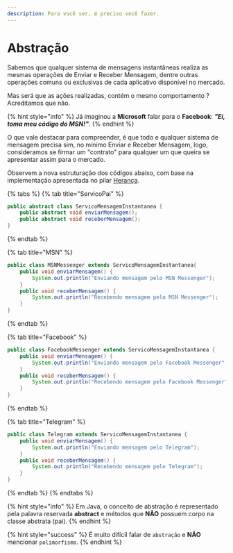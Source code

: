 ```yaml
---
description: Para você ser, é preciso você fazer.
---
```


# Abstração

Sabemos que qualquer sistema de mensagens instantâneas realiza as mesmas operações de Enviar e Receber Mensagem, dentre outras operações comuns ou exclusivas de cada aplicativo disponível no mercado.

Mas será que as ações realizadas, contém o mesmo comportamento ? Acreditamos que não.

{% hint style="info" %}
Já imaginou a **Microsoft** falar para o **Facebook**: _**"Ei, toma meu código do MSN!"**_.
{% endhint %}

O que vale destacar para compreender, é que todo e qualquer sistema de mensagem precisa sim, no mínimo Enviar e Receber Mensagem, logo, consideramos se firmar um "contrato" para qualquer um que queira se apresentar assim para o mercado.

Observem a nova estruturação dos códigos abaixo, com base na implementação apresentada no pilar [Herança](broken-reference).

{% tabs %}
{% tab title="ServicoPai" %}
```java
public abstract class ServicoMensagemInstantanea {
	public abstract void enviarMensagem();
	public abstract void receberMensagem();	
}
```
{% endtab %}

{% tab title="MSN" %}
```java
public class MSNMessenger extends ServicoMensagemInstantanea{
	public void enviarMensagem() {
		System.out.println("Enviando mensagem pelo MSN Messenger");
	}
	public void receberMensagem() {
		System.out.println("Recebendo mensagem pelo MSN Messenger");
	}
}
```
{% endtab %}

{% tab title="Facebook" %}
```java
public class FacebookMessenger extends ServicoMensagemInstantanea {
	public void enviarMensagem() {
		System.out.println("Enviando mensagem pelo Facebook Messenger");
	}
	public void receberMensagem() {
		System.out.println("Recebendo mensagem pelo Facebook Messenger");
	}
}
```
{% endtab %}

{% tab title="Telegram" %}
```java
public class Telegram extends ServicoMensagemInstantanea {
	public void enviarMensagem() {
		System.out.println("Enviando mensagem pelo Telegram");
	}
	public void receberMensagem() {
		System.out.println("Recebendo mensagem pelo Telegram");
	}
}

```
{% endtab %}
{% endtabs %}

{% hint style="info" %}
Em Java, o conceito de abstração é representado pela palavra reservada **abstract** e métodos que **NÃO** possuem corpo na classe abstrata (pai).
{% endhint %}

{% hint style="success" %}
É muito difícil falar de `abstração` e **NÃO** mencionar `polimorfismo`.
{% endhint %}
